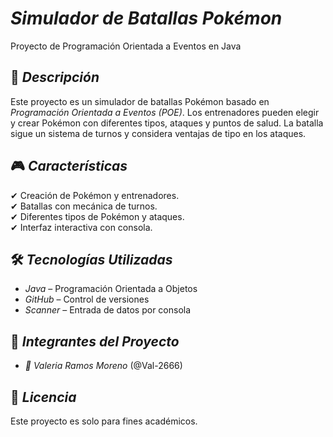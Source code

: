   
# *Simulador de Batallas Pokémon*  
Proyecto de Programación Orientada a Eventos en Java  

## 📌 *Descripción*  
Este proyecto es un simulador de batallas Pokémon basado en *Programación Orientada a Eventos (POE)*. Los entrenadores pueden elegir y crear Pokémon con diferentes tipos, ataques y puntos de salud. La batalla sigue un sistema de turnos y considera ventajas de tipo en los ataques.  

## 🎮 *Características*  
✔ Creación de Pokémon y entrenadores.  
✔ Batallas con mecánica de turnos.  
✔ Diferentes tipos de Pokémon y ataques.  
✔ Interfaz interactiva con consola.  

## 🛠 *Tecnologías Utilizadas*  
* *Java* – Programación Orientada a Objetos  
* *GitHub* – Control de versiones  
* *Scanner* – Entrada de datos por consola  

## 🤝 *Integrantes del Proyecto*  
* *📌 Valeria Ramos Moreno* (@Val-2666) 

## 📜 *Licencia*  
Este proyecto es solo para fines académicos.
